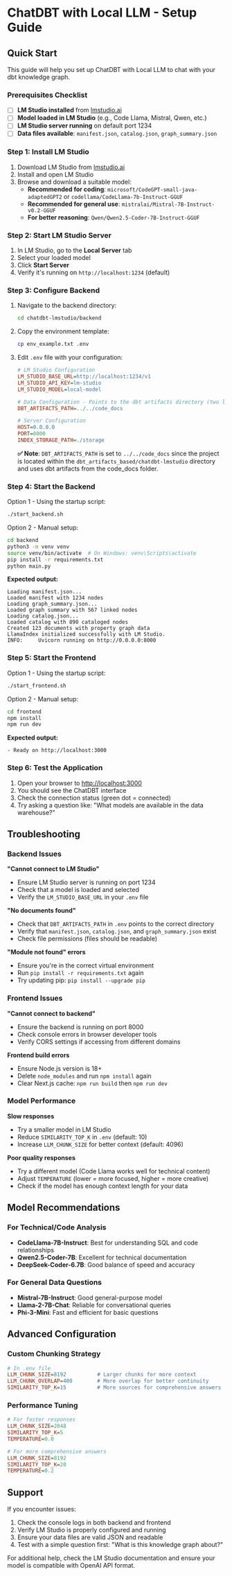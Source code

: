 # ChatDBT with Local LLM - Setup Guide

## Quick Start

This guide will help you set up ChatDBT with Local LLM to chat with your dbt knowledge graph.

### Prerequisites Checklist

- [ ] **LM Studio installed** from [lmstudio.ai](https://lmstudio.ai/)
- [ ] **Model loaded in LM Studio** (e.g., Code Llama, Mistral, Qwen, etc.)
- [ ] **LM Studio server running** on default port 1234
- [ ] **Data files available**: `manifest.json`, `catalog.json`, `graph_summary.json`

### Step 1: Install LM Studio

1. Download LM Studio from [lmstudio.ai](https://lmstudio.ai/)
2. Install and open LM Studio
3. Browse and download a suitable model:
   - **Recommended for coding**: `microsoft/CodeGPT-small-java-adaptedGPT2` or `codellama/CodeLlama-7b-Instruct-GGUF`
   - **Recommended for general use**: `mistralai/Mistral-7B-Instruct-v0.2-GGUF`
   - **For better reasoning**: `Qwen/Qwen2.5-Coder-7B-Instruct-GGUF`

### Step 2: Start LM Studio Server

1. In LM Studio, go to the **Local Server** tab
2. Select your loaded model
3. Click **Start Server**
4. Verify it's running on `http://localhost:1234` (default)

### Step 3: Configure Backend

1. Navigate to the backend directory:
   ```bash
   cd chatdbt-lmstudio/backend
   ```

2. Copy the environment template:
   ```bash
   cp env_example.txt .env
   ```

3. Edit `.env` file with your configuration:
   ```ini
   # LM Studio Configuration
   LM_STUDIO_BASE_URL=http://localhost:1234/v1
   LM_STUDIO_API_KEY=lm-studio
   LM_STUDIO_MODEL=local-model

   # Data Configuration - Points to the dbt artifacts directory (two levels up)
   DBT_ARTIFACTS_PATH=../../code_docs

   # Server Configuration
   HOST=0.0.0.0
   PORT=8000
   INDEX_STORAGE_PATH=./storage
   ```

   **✅ Note**: `DBT_ARTIFACTS_PATH` is set to `../../code_docs` since the project is located within the `dbt_artifacts_based/chatdbt-lmstudio` directory and uses dbt artifacts from the code_docs folder.

### Step 4: Start the Backend

Option 1 - Using the startup script:
```bash
./start_backend.sh
```

Option 2 - Manual setup:
```bash
cd backend
python3 -m venv venv
source venv/bin/activate  # On Windows: venv\Scripts\activate
pip install -r requirements.txt
python main.py
```

**Expected output:**
```
Loading manifest.json...
Loaded manifest with 1234 nodes
Loading graph_summary.json...
Loaded graph summary with 567 linked nodes
Loading catalog.json...
Loaded catalog with 890 cataloged nodes
Created 123 documents with property graph data
LlamaIndex initialized successfully with LM Studio.
INFO:     Uvicorn running on http://0.0.0.0:8000
```

### Step 5: Start the Frontend

Option 1 - Using the startup script:
```bash
./start_frontend.sh
```

Option 2 - Manual setup:
```bash
cd frontend
npm install
npm run dev
```

**Expected output:**
```
- Ready on http://localhost:3000
```

### Step 6: Test the Application

1. Open your browser to [http://localhost:3000](http://localhost:3000)
2. You should see the ChatDBT interface
3. Check the connection status (green dot = connected)
4. Try asking a question like: "What models are available in the data warehouse?"

## Troubleshooting

### Backend Issues

**"Cannot connect to LM Studio"**
- Ensure LM Studio server is running on port 1234
- Check that a model is loaded and selected
- Verify the `LM_STUDIO_BASE_URL` in your `.env` file

**"No documents found"**
- Check that `DBT_ARTIFACTS_PATH` in `.env` points to the correct directory
- Verify that `manifest.json`, `catalog.json`, and `graph_summary.json` exist
- Check file permissions (files should be readable)

**"Module not found" errors**
- Ensure you're in the correct virtual environment
- Run `pip install -r requirements.txt` again
- Try updating pip: `pip install --upgrade pip`

### Frontend Issues

**"Cannot connect to backend"**
- Ensure the backend is running on port 8000
- Check console errors in browser developer tools
- Verify CORS settings if accessing from different domains

**Frontend build errors**
- Ensure Node.js version is 18+ 
- Delete `node_modules` and run `npm install` again
- Clear Next.js cache: `npm run build` then `npm run dev`

### Model Performance

**Slow responses**
- Try a smaller model in LM Studio
- Reduce `SIMILARITY_TOP_K` in `.env` (default: 10)
- Increase `LLM_CHUNK_SIZE` for better context (default: 4096)

**Poor quality responses**
- Try a different model (Code Llama works well for technical content)
- Adjust `TEMPERATURE` (lower = more focused, higher = more creative)
- Check if the model has enough context length for your data

## Model Recommendations

### For Technical/Code Analysis
- **CodeLlama-7B-Instruct**: Best for understanding SQL and code relationships
- **Qwen2.5-Coder-7B**: Excellent for technical documentation
- **DeepSeek-Coder-6.7B**: Good balance of speed and accuracy

### For General Data Questions
- **Mistral-7B-Instruct**: Good general-purpose model
- **Llama-2-7B-Chat**: Reliable for conversational queries
- **Phi-3-Mini**: Fast and efficient for basic questions

## Advanced Configuration

### Custom Chunking Strategy
```ini
# In .env file
LLM_CHUNK_SIZE=8192          # Larger chunks for more context
LLM_CHUNK_OVERLAP=400        # More overlap for better continuity
SIMILARITY_TOP_K=15          # More sources for comprehensive answers
```

### Performance Tuning
```ini
# For faster responses
LLM_CHUNK_SIZE=2048
SIMILARITY_TOP_K=5
TEMPERATURE=0.0

# For more comprehensive answers
LLM_CHUNK_SIZE=8192
SIMILARITY_TOP_K=20
TEMPERATURE=0.2
```

## Support

If you encounter issues:

1. Check the console logs in both backend and frontend
2. Verify LM Studio is properly configured and running
3. Ensure your data files are valid JSON and readable
4. Test with a simple question first: "What is this knowledge graph about?"

For additional help, check the LM Studio documentation and ensure your model is compatible with OpenAI API format.
